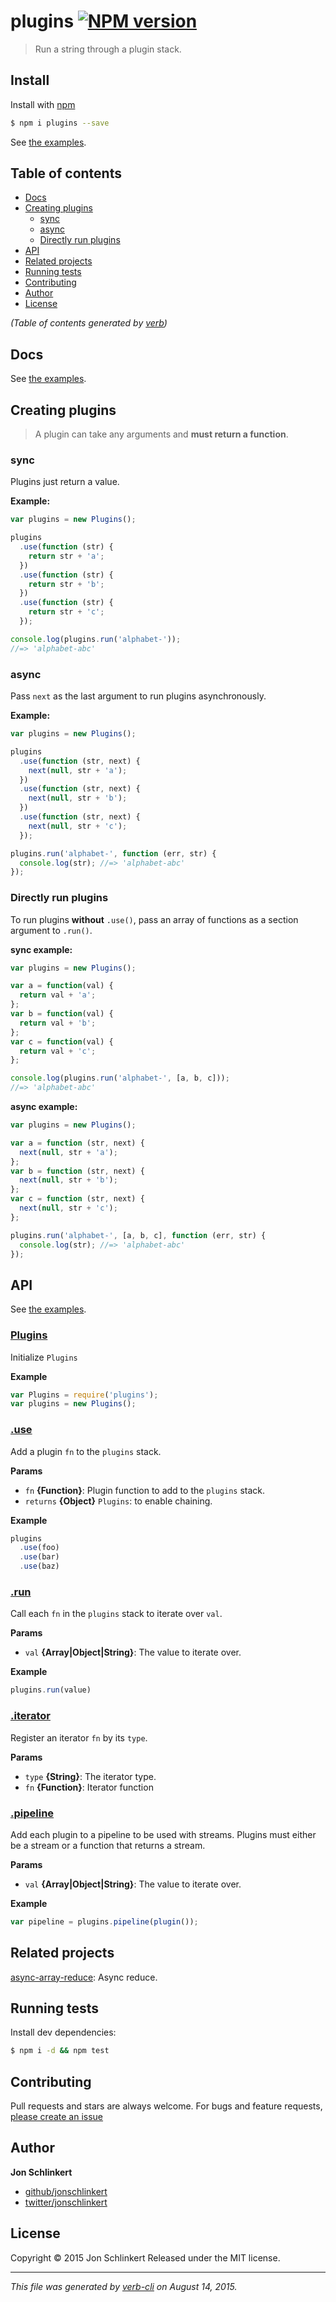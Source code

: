 # plugins [![NPM version](https://badge.fury.io/js/plugins.svg)](http://badge.fury.io/js/plugins)

> Run a string through a plugin stack.

## Install

Install with [npm](https://www.npmjs.com/)

```sh
$ npm i plugins --save
```

See [the examples](examples/).

## Table of contents

<!-- toc -->

* [Docs](#docs)
* [Creating plugins](#creating-plugins)
  - [sync](#sync)
  - [async](#async)
  - [Directly run plugins](#directly-run-plugins)
* [API](#api)
* [Related projects](#related-projects)
* [Running tests](#running-tests)
* [Contributing](#contributing)
* [Author](#author)
* [License](#license)

_(Table of contents generated by [verb])_

<!-- tocstop -->

## Docs

See [the examples](examples/).

## Creating plugins

> A plugin can take any arguments and **must return a function**.

### sync

Plugins just return a value.

**Example:**

```js
var plugins = new Plugins();

plugins
  .use(function (str) {
    return str + 'a';
  })
  .use(function (str) {
    return str + 'b';
  })
  .use(function (str) {
    return str + 'c';
  });

console.log(plugins.run('alphabet-'));
//=> 'alphabet-abc'
```

### async

Pass `next` as the last argument to run plugins asynchronously.

**Example:**

```js
var plugins = new Plugins();

plugins
  .use(function (str, next) {
    next(null, str + 'a');
  })
  .use(function (str, next) {
    next(null, str + 'b');
  })
  .use(function (str, next) {
    next(null, str + 'c');
  });

plugins.run('alphabet-', function (err, str) {
  console.log(str); //=> 'alphabet-abc'
});
```

### Directly run plugins

To run plugins **without** `.use()`, pass an array of functions as a section argument to `.run()`.

**sync example:**

```js
var plugins = new Plugins();

var a = function(val) {
  return val + 'a';
};
var b = function(val) {
  return val + 'b';
};
var c = function(val) {
  return val + 'c';
};

console.log(plugins.run('alphabet-', [a, b, c]));
//=> 'alphabet-abc'
```

**async example:**

```js
var plugins = new Plugins();

var a = function (str, next) {
  next(null, str + 'a');
};
var b = function (str, next) {
  next(null, str + 'b');
};
var c = function (str, next) {
  next(null, str + 'c');
};

plugins.run('alphabet-', [a, b, c], function (err, str) {
  console.log(str); //=> 'alphabet-abc'
});
```

## API

See [the examples](examples/).

### [Plugins](index.js#L23)

Initialize `Plugins`

**Example**

```js
var Plugins = require('plugins');
var plugins = new Plugins();
```

### [.use](index.js#L57)

Add a plugin `fn` to the `plugins` stack.

**Params**

* `fn` **{Function}**: Plugin function to add to the `plugins` stack.
* `returns` **{Object}** `Plugins`: to enable chaining.

**Example**

```js
plugins
  .use(foo)
  .use(bar)
  .use(baz)
```

### [.run](index.js#L73)

Call each `fn` in the `plugins` stack to iterate over `val`.

**Params**

* `val` **{Array|Object|String}**: The value to iterate over.

**Example**

```js
plugins.run(value)
```

### [.iterator](index.js#L87)

Register an iterator `fn` by its `type`.

**Params**

* `type` **{String}**: The iterator type.
* `fn` **{Function}**: Iterator function

### [.pipeline](index.js#L103)

Add each plugin to a pipeline to be used with streams. Plugins must either be a stream or a function that returns a stream.

**Params**

* `val` **{Array|Object|String}**: The value to iterate over.

**Example**

```js
var pipeline = plugins.pipeline(plugin());
```

## Related projects

[async-array-reduce](https://github.com/jonschlinkert/async-array-reduce): Async reduce.

## Running tests

Install dev dependencies:

```sh
$ npm i -d && npm test
```

## Contributing

Pull requests and stars are always welcome. For bugs and feature requests, [please create an issue](https://github.com/jonschlinkert/plugins/issues/new)

## Author

**Jon Schlinkert**

+ [github/jonschlinkert](https://github.com/jonschlinkert)
+ [twitter/jonschlinkert](http://twitter.com/jonschlinkert)

## License

Copyright © 2015 Jon Schlinkert
Released under the MIT license.

***

_This file was generated by [verb-cli](https://github.com/assemble/verb-cli) on August 14, 2015._

[verb]: https://github.com/assemble/verb